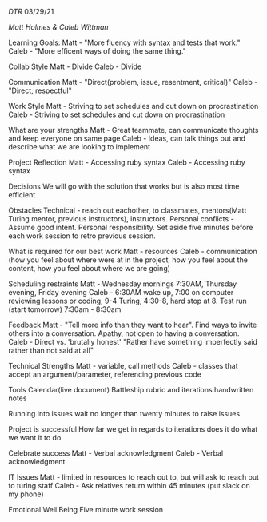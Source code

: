 *DTR*
03/29/21

*Matt Holmes & Caleb Wittman*

Learning Goals:
Matt - "More fluency with syntax and tests that work."
Caleb - "More efficent ways of doing the same thing."

Collab Style
Matt - Divide
Caleb - Divide

Communication
Matt - "Direct(problem, issue, resentment, critical)"
Caleb - "Direct, respectful"

Work Style
Matt - Striving to set schedules and cut down on procrastination
Caleb - Striving to set schedules and cut down on procrastination

What are your strengths
Matt - Great teammate, can communicate thoughts and keep everyone on same page
Caleb - Ideas, can talk things out and describe what we are looking to implement

Project Reflection
Matt - Accessing ruby syntax
Caleb - Accessing ruby syntax

Decisions
We will go with the solution that works but is also most time efficient

Obstacles
Technical - reach out eachother, to classmates, mentors(Matt Turing mentor, previous instructors), instructors.
Personal conflicts - Assume good intent. Personal responsibility. Set aside five minutes before each work session to retro previous session.

What is required for our best work
Matt - resources
Caleb - communication (how you feel about where were at in the project, how you feel about the content, how you feel about where we are going)

Scheduling restraints
Matt - Wednesday mornings 7:30AM, Thursday evening, Friday evening
Caleb - 6:30AM wake up, 7:00 on computer reviewing lessons or coding, 9-4 Turing, 4:30-8, hard stop at 8.
Test run (start tomorrow) 7:30am - 8:30am

Feedback
Matt - "Tell more info than they want to hear". Find ways to invite others into a conversation. Apathy, not open to having a conversation.
Caleb - Direct vs. 'brutally honest'
"Rather have something imperfectly said rather than not said at all"

Technical Strengths
Matt - variable, call methods
Caleb - classes that accept an argument/parameter, referencing previous code

Tools
Calendar(live document)
Battleship rubric and iterations
handwritten notes

Running into issues
wait no longer than twenty minutes to raise issues

Project is successful
How far we get in regards to iterations
does it do what we want it to do

Celebrate success
Matt - Verbal acknowledgment
Caleb - Verbal acknowledgment

IT Issues
Matt - limited in resources to reach out to, but will ask to reach out to turing staff
Caleb - Ask relatives return within 45 minutes (put slack on my phone)

Emotional Well Being
Five minute work session
